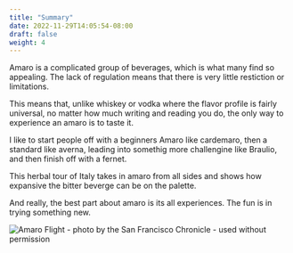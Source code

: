 ```yaml
---
title: "Summary"
date: 2022-11-29T14:05:54-08:00
draft: false
weight: 4
---
```


Amaro is a complicated group of beverages, which is what many find so appealing. The lack of regulation means that there is very little restiction or limitations. 

This means that, unlike whiskey or vodka where the flavor profile is fairly universal, no matter how much writing and reading you do, the only way to experience an amaro is to taste it.

I like to start people off with a beginners Amaro like cardemaro, then a standard like averna, leading into somethig more challengine like Braulio, and then finish off with a fernet. 

This herbal tour of Italy takes in amaro from all sides and shows how expansive the bitter beverge can be on the palette.

And really, the best part about amaro is its all experiences. The fun is in trying something new. 

![Amaro Flight  - photo by the San Francisco Chronicle - used without permission](images/amaroFlight.jpeg)